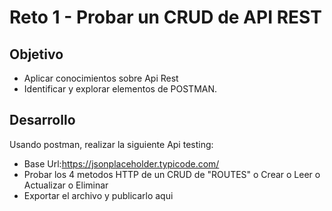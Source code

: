 # Reto 1 - Probar un CRUD de API REST

## Objetivo

*  Aplicar conocimientos sobre Api Rest
*  Identificar y explorar elementos de POSTMAN.

## Desarrollo
Usando postman, realizar la siguiente Api testing:
-	Base Url:https://jsonplaceholder.typicode.com/
-	Probar los 4 metodos HTTP de un CRUD de "ROUTES"
o	Crear
o	Leer
o	Actualizar
o	Eliminar
-	Exportar el archivo y publicarlo aqui

